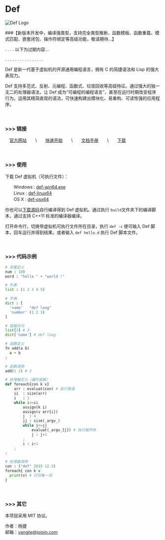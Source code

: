 Def
===

![Def Logo](http://www.deflang.org/image/logo_small.png)


###【新版本开发中，编译强类型，支持完全类型推断、函数模板、函数重载、模式匹配、嵌套闭包、操作符绑定等高级功能，敬请期待...】

.
.
.
.
以下为过期内容...

.
.
.
.
.
.
.
.
.
.
.
.
.
.
.
.


















Def 是新一代基于虚拟机的开源通用编程语言，拥有 C 的简捷语法和 Lisp 的强大表现力。

Def 支持多范式、反射、元编程、函数式、垃圾回收等高级特征。通过强大的独一无二的处理器语法，让 Def 成为“可编程的编程语言”，甚至在运行时期改变程序行为。运用其精简直观的语法，可快速构建出模块化、易重构、可读性强的应用程序。

　

### >>> 链接

　[官方网站](http://www.deflang.org/)　　\　　[快速开始](http://www.deflang.org/getstart)　　\　　[文档手册](http://www.deflang.org/document)　　\　　[下载](http://www.deflang.org/download)

　

### >>> 使用

下载 Def 虚拟机（可执行文件）：

　　Windows : [def-win64.exe](http://www.deflang.org/download/def-win64.exe)  
　　Linux :  [def-linux64](http://www.deflang.org/download/def-linux64)  
　　OS X : [def-osx64](http://www.deflang.org/download/def-osx64)  

你也可以[下载源码](https://codeload.github.com/yangjiePro/Def/zip/master)自行编译得到 Def 虚拟机。通过执行 `build`文件夹下的编译脚本，通过支持 C++11 标准的编译器编译。 

打开命令行，切换带虚拟机可执行文件所在目录，执行 `def -c` 便可输入 Def 脚本，回车运行并得到结果。或者输入 `def hello.d` 执行 Def 脚本文件。 

　

### >>> 代码示例

```python
# 变量定义
num : 100
word : "hello " + "world !"

# 列表
list : (1 2 3 4 5)

# 字典
dict : [
  'name'   "def lang"
  'number' (1 2 3)
]

# 容器访问
list[3] # 3
dict['name'] # def lang

# 函数定义
fn add(a b)
  a + b
;

# 函数调用
add(1 2) # 3

# 处理器定义（遍历容器）
def foreach{con k v}
	arr : evaluat(con) # 执行取值
	ii  : size(arr)
	i   : 1
	while i<=ii
		assign(k i)
		assign(v arr[i])
		j  : 4
		jj : size(_argv_)
		while j<=jj
			evaluat(_argv_[j]) # 执行循环体
			j : j+1
		;
		i : i+1
	;
;

# 处理器调用
con : ("def" 2015 12.5)
foreach{ con k v
  print(v) # 打印每一项
}
```

　

### >>> 其它

本项目采用 MIT 协议。

作者：杨捷  
邮箱：yangjie@jojoin.com
